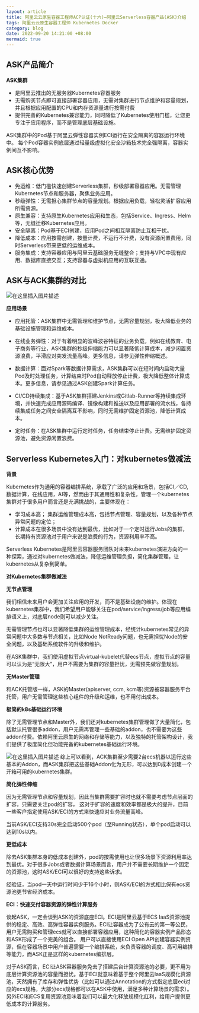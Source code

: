 ```yaml
---
layout: article
title: 阿里云云原生容器工程师ACP认证(十六)—阿里云Serverless容器产品(ASK)介绍
tags: 阿里云云原生容器工程师 Kubernetes Docker
category: blog
date: 2022-09-20 14:21:00 +08:00
mermaid: true
---
```

## ASK产品简介
**ASK集群**
- 是阿里云推出的无服务器Kubernetes容器服务
- 无需购买节点即可直接部署容器应用，无需对集群进行节点维护和容量规划，并且根据应用配置的CPU和内存资源量进行按需付费
- 提供完善的Kubernetes兼容能力，同时降低了Kubernetes使用门槛，让您更专注于应用程序，而不是管理底层基础设施。

ASK集群中的Pod基于阿里云弹性容器实例ECI运行在安全隔离的容器运行环境中。 每个Pod容器实例底层通过轻量级虚拟化安全沙箱技术完全强隔离，容器实例间互不影响。

## ASK核心优势

- 免运维：低门槛快速创建Serverless集群，秒级部署容器应用。无需管理Kubernetes节点和服务器，聚焦业务应用。
- 秒级弹性：无需担心集群节点的容量规划。根据应用负载，轻松灵活扩容应用所需资源。
- 原生兼容：支持原生Kubernetes应用和生态，包括Service、Ingress、Helm等，无缝迁移Kubernetes应用。
- 安全隔离：Pod基于ECI创建，应用Pod之间相互隔离防止互相干扰。
- 降低成本：应用按需创建，按量计费，不运行不计费，没有资源闲置费用，同时Serverless带来更低的运维成本。
- 服务集成：支持容器应用与阿里云基础服务无缝整合；支持与VPC中现有应用、数据库直接交互；支持容器与虚拟机应用的互联互通。

## ASK与ACK集群的对比

![在这里插入图片描述](https://img-blog.csdnimg.cn/1822a542506c494b80b5bae81c38a171.png)


**应用场景**
- 应用托管：ASK集群中无需管理和维护节点，无需容量规划，极大降低业务的基础设施管理和运维成本。

- 在线业务弹性：对于有着明显的波峰波谷特征的业务负载，例如在线教育、电子商务等行业，ASK集群的秒级伸缩能力可以显著降低计算成本，减少闲置资源浪费，平滑应对突发流量高峰。更多信息，请参见弹性伸缩概述。

- 数据计算：面对Spark等数据计算需求，ASK集群可以在短时间内启动大量Pod及时处理任务，计算结束时Pod自动释放停止计费，极大降低整体计算成本。更多信息，请参见通过ASK创建Spark计算任务。

- CI/CD持续集成：基于ASK集群搭建Jenkins或Gitlab-Runner等持续集成环境，并快速完成应用源码编译、镜像构建和推送以及应用部署的流水线，各持续集成任务之间安全隔离互不影响，同时无需维护固定资源池，降低计算成本。
- 定时任务：在ASK集群中运行定时任务，任务结束停止计费。无需维护固定资源池，避免资源闲置浪费。

## Serverless Kubernetes入门：对kubernetes做减法
**背景**

Kubernetes作为通用的容器编排系统，承载了广泛的应用和场景，包括CI／CD,数据计算，在线应用，AI等，然而由于其通用性和复杂性，管理一个kubernetes集群对于很多用户而言还是充满挑战的，主要体现在：

- 学习成本高；
集群运维管理成本高，包括节点管理、容量规划，以及各种节点异常问题的定位；
- 计算成本在很多场景中没有达到最优，比如对于一个定时运行Jobs的集群，长期持有资源池对于用户来说是浪费的行为，资源利用率不高。

Serverless Kubernetes是阿里云容器服务团队对未来kubernetes演进方向的一种探索，通过对kubernetes做减法，降低运维管理负担，简化集群管理，让kubernetes从复杂到简单。

**对Kubernetes集群做减法**

**无节点管理**

我们相信未来用户会更加关注应用的开发，而不是基础设施的维护。体现在kubernetes集群中，我们希望用户能够关注在pod/service/ingress/job等应用编排语义上，对底层node则可以减少关注。

无需管理节点也可以显著降低集群的运维管理成本，经统计kubernetes常见的异常问题中大多数与节点相关，比如Node NotReady问题，也无需担忧Node的安全问题，以及基础系统软件的升级和维护。

在ASK集群中，我们使用虚拟节点virtual-kubelet代替ecs节点，虚拟节点的容量可以认为是“无限大”，用户不需要为集群的容量担忧，无需预先做容量规划。

**无Master管理**

和ACK托管版一样，ASK的Master(apiserver, ccm, kcm等)资源被容器服务平台托管，用户无需管理这些核心组件的升级和运维，也不用付出成本。

**极简的k8s基础运行环境**

除了无需管理节点和Master外，我们还对kubernetes集群管理做了大量简化，包括默认托管很多addon，用户无需再管理一些基础的addon，也不需要为这些addon付费。依赖阿里云原生的网络和存储等能力，以及独特的托管架构设计，我们提供了极度简化但功能完备的kubernetes基础运行环境。

![在这里插入图片描述](https://img-blog.csdnimg.cn/7e3bfc537f9c4243bb7f14d31ef61b21.png)
综上可以看到，ACK集群至少需要2台ecs机器以运行这些基本的Addon，而ASK集群把这些基础Addon化为无形，可以达到0成本创建一个开箱可用的kubernetes集群。

**简化弹性伸缩**

因为无需管理节点和容量规划，因此当集群需要扩容时也就不需要考虑节点层面的扩容，只需要关注pod的扩容，
这对于扩容的速度和效率都是极大的提升，目前一些客户指定使用ASK/ECI的方式来快速应对业务流量高峰。

当前ASK/ECI支持30s完全启动500个pod（至Running状态），单个pod启动可以达到10s以内。

**更低成本**

除去ASK集群本身的低成本创建外，pod的按需使用也让很多场景下资源利用率达到最优。对于很多Jobs或者数据计算场景而言，用户并不需要长期维护一个固定的资源池，这时ASK/ECI可以很好的支持这些诉求。

经验证，当pod一天中运行时间少于16个小时，则ASK/ECI的方式相比保有ecs资源池更节省经济成本。

**ECI：快速交付容器资源的弹性计算服务**

谈起ASK，一定会谈到ASK的资源底座ECI。ECI是阿里云基于ECS IaaS资源池提供的稳定、高效、高弹性容器实例服务。ECI让容器成为了公有云的第一等公民，用户无需购买和管理ecs就可以直接部署容器应用，这种简化的容器实例产品形态和ASK形成了一个完美的组合。
用户可以直接使用ECI Open API创建容器实例资源，但在容器场景中用户普遍需要一个编排系统，来负责容器的调度、高可用编排等能力，而ASK正是这样的kubernetes编排层。

对于ASK而言，ECI让ASK容器服务免去了搭建后台计算资源池的必要，更不用为底层计算资源池的容量而担忧。基于ECI就意味着基于整个阿里云IaaS规模化资源池，天然拥有了库存和弹性优势（比如可以通过Annotation的方式指定底层eci对应的ecs规格，大部分ecs规格都可以在ASK中使用，满足多种计算场景的需求）。另外ECI和ECS复用资源池意味着我们可以最大化释放规模化红利，给用户提供更低成本的计算服务。

